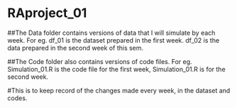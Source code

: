 # RAproject_01

##The Data folder contains versions of data that I will simulate by each week. For eg. df_01 is the dataset prepared in the first week. df_02 is the data prepared in the second week of this sem.


##The Code folder also contains versions of code files. For eg. Simulation_01.R is the code file for the first week, Simulation_01.R is for the second week.


#This is to keep record of the changes made every week, in the dataset and codes.